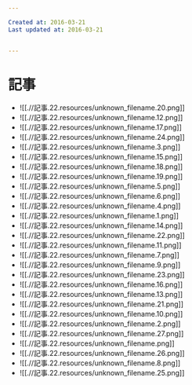 ```yaml
---

Created at: 2016-03-21
Last updated at: 2016-03-21


---
```


# 記事


* ![[.//記事.22.resources/unknown_filename.20.png]]
* ![[.//記事.22.resources/unknown_filename.12.png]]
* ![[.//記事.22.resources/unknown_filename.17.png]]
* ![[.//記事.22.resources/unknown_filename.24.png]]
* ![[.//記事.22.resources/unknown_filename.3.png]]
* ![[.//記事.22.resources/unknown_filename.15.png]]
* ![[.//記事.22.resources/unknown_filename.18.png]]
* ![[.//記事.22.resources/unknown_filename.19.png]]
* ![[.//記事.22.resources/unknown_filename.5.png]]
* ![[.//記事.22.resources/unknown_filename.6.png]]
* ![[.//記事.22.resources/unknown_filename.4.png]]
* ![[.//記事.22.resources/unknown_filename.1.png]]
* ![[.//記事.22.resources/unknown_filename.14.png]]
* ![[.//記事.22.resources/unknown_filename.22.png]]
* ![[.//記事.22.resources/unknown_filename.11.png]]
* ![[.//記事.22.resources/unknown_filename.7.png]]
* ![[.//記事.22.resources/unknown_filename.9.png]]
* ![[.//記事.22.resources/unknown_filename.23.png]]
* ![[.//記事.22.resources/unknown_filename.16.png]]
* ![[.//記事.22.resources/unknown_filename.13.png]]
* ![[.//記事.22.resources/unknown_filename.21.png]]
* ![[.//記事.22.resources/unknown_filename.10.png]]
* ![[.//記事.22.resources/unknown_filename.2.png]]
* ![[.//記事.22.resources/unknown_filename.27.png]]
* ![[.//記事.22.resources/unknown_filename.png]]
* ![[.//記事.22.resources/unknown_filename.26.png]]
* ![[.//記事.22.resources/unknown_filename.8.png]]
* ![[.//記事.22.resources/unknown_filename.25.png]]

